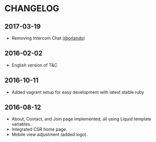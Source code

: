 # CHANGELOG

## 2017-03-19
* Removing Intercom Chat ([@orlando](https://github.com/orlando))

## 2016-02-02

* English version of T&C

## 2016-10-11

 * Added vagrant setup for easy development with latest stable ruby

## 2016-08-12

* About, Contact, and Join page implemented, all using Liquid template variables.
* Integrated CSR home page.
* Mobile view adjustment (added logo).
